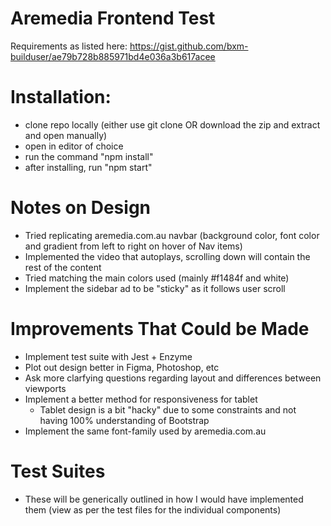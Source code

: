 # Aremedia Frontend Test
Requirements as listed here: https://gist.github.com/bxm-builduser/ae79b728b885971bd4e036a3b617acee 

# Installation:
  - clone repo locally (either use git clone OR download the zip and extract and open manually)
  - open in editor of choice 
  - run the command "npm install" 
  - after installing, run "npm start"
 
# Notes on Design
  - Tried replicating aremedia.com.au navbar (background color, font color and gradient from left to right on hover of Nav items) 
  - Implemented the video that autoplays, scrolling down will contain the rest of the content
  - Tried matching the main colors used (mainly #f1484f and white) 
  - Implement the sidebar ad to be "sticky" as it follows user scroll

# Improvements That Could be Made
  - Implement test suite with Jest + Enzyme
  - Plot out design better in Figma, Photoshop, etc
  - Ask more clarfying questions regarding layout and differences between viewports
  - Implement a better method for responsiveness for tablet 
    - Tablet design is a bit "hacky" due to some constraints and not having 100% understanding of Bootstrap
  - Implement the same font-family used by aremedia.com.au
 
# Test Suites
  - These will be generically outlined in how I would have implemented them (view as per the test files for the individual components)
 
 

